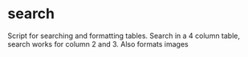 # search
Script for searching and formatting tables.
Search in a 4 column table, search works for column 2 and 3. Also formats images
